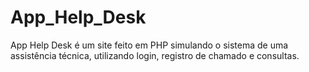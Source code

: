 # App_Help_Desk
App Help Desk é um site feito em PHP simulando o sistema de uma assistência técnica, utilizando login, registro de chamado e consultas. 
